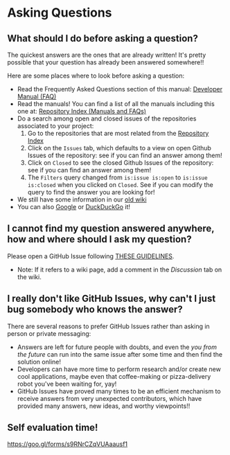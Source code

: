 # Asking Questions

## What should I do before asking a question?

The quickest answers are the ones that are already written! It's pretty possible that your question has already been answered somewhere!!

Here are some places where to look before asking a question:
* Read the Frequently Asked Questions section of this manual: [Developer Manual (FAQ)](frequently-asked-questions.md)
* Read the manuals! You can find a list of all the manuals including this one at: [Repository Index (Manuals and FAQs)](appendix/repository-index.md#manuals-and-faqs)
* Do a search among open and closed issues of the repositories associated to your project:
    1. Go to the repositories that are most related from the [Repository Index](appendix/repository-index.md)
    1. Click on the `Issues` tab, which defaults to a view on open Github Issues of the repository: see if you can find an answer among them!
    1. Click on `Closed` to see the closed Github Issues of the repository: see if you can find an answer among them!
    1. The `Filters` query changed from `is:issue is:open` to `is:issue is:closed` when you clicked on `Closed`. See if you can modify the query to find the answer you are looking for!
* We still have some information in our [old wiki](https://apps-robots.uc3m.es/robots/wiki/)
* You can also [Google](https://www.google.com) or [DuckDuckGo](https://duckduckgo.com) it!

## I cannot find my question answered anywhere, how and where should I ask my question?

Please open a GitHub Issue following [THESE GUIDELINES](github.md#github-issues).

* Note: If it refers to a wiki page, add a comment in the *Discussion* tab on the wiki.

## I really don't like GitHub Issues, why can't I just bug somebody who knows the answer?

There are several reasons to prefer GitHub Issues rather than asking in person or private messaging:
* Answers are left for future people with doubts, and even the *you from the future* can run into the same issue after some time and then find the solution online!
* Developers can have more time to perform research and/or create new cool applications, maybe even that coffee-making or pizza-delivery robot you've been waiting for, yay!
* GitHub Issues have proved many times to be an efficient mechanism to receive answers from very unexpected contributors, which have provided many answers, new ideas, and worthy viewpoints!!

## Self evaluation time!

https://goo.gl/forms/s9RNrCZqVUAaausf1
